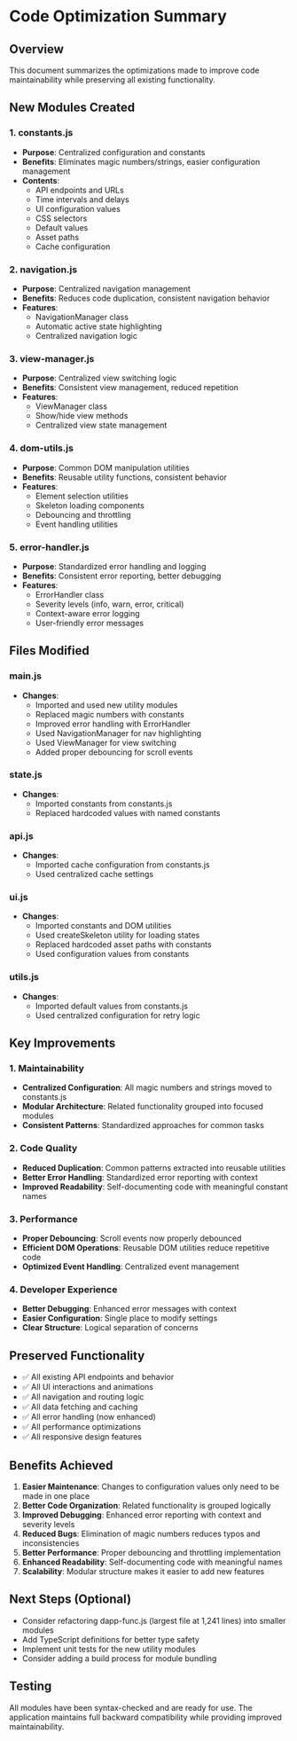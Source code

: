 # Code Optimization Summary

## Overview
This document summarizes the optimizations made to improve code maintainability while preserving all existing functionality.

## New Modules Created

### 1. constants.js
- **Purpose**: Centralized configuration and constants
- **Benefits**: Eliminates magic numbers/strings, easier configuration management
- **Contents**:
  - API endpoints and URLs
  - Time intervals and delays
  - UI configuration values
  - CSS selectors
  - Default values
  - Asset paths
  - Cache configuration

### 2. navigation.js
- **Purpose**: Centralized navigation management
- **Benefits**: Reduces code duplication, consistent navigation behavior
- **Features**:
  - NavigationManager class
  - Automatic active state highlighting
  - Centralized navigation logic

### 3. view-manager.js
- **Purpose**: Centralized view switching logic
- **Benefits**: Consistent view management, reduced repetition
- **Features**:
  - ViewManager class
  - Show/hide view methods
  - Centralized view state management

### 4. dom-utils.js
- **Purpose**: Common DOM manipulation utilities
- **Benefits**: Reusable utility functions, consistent behavior
- **Features**:
  - Element selection utilities
  - Skeleton loading components
  - Debouncing and throttling
  - Event handling utilities

### 5. error-handler.js
- **Purpose**: Standardized error handling and logging
- **Benefits**: Consistent error reporting, better debugging
- **Features**:
  - ErrorHandler class
  - Severity levels (info, warn, error, critical)
  - Context-aware error logging
  - User-friendly error messages

## Files Modified

### main.js
- **Changes**: 
  - Imported and used new utility modules
  - Replaced magic numbers with constants
  - Improved error handling with ErrorHandler
  - Used NavigationManager for nav highlighting
  - Used ViewManager for view switching
  - Added proper debouncing for scroll events

### state.js
- **Changes**:
  - Imported constants from constants.js
  - Replaced hardcoded values with named constants

### api.js
- **Changes**:
  - Imported cache configuration from constants.js
  - Used centralized cache settings

### ui.js
- **Changes**:
  - Imported constants and DOM utilities
  - Used createSkeleton utility for loading states
  - Replaced hardcoded asset paths with constants
  - Used configuration values from constants

### utils.js
- **Changes**:
  - Imported default values from constants.js
  - Used centralized configuration for retry logic

## Key Improvements

### 1. Maintainability
- **Centralized Configuration**: All magic numbers and strings moved to constants.js
- **Modular Architecture**: Related functionality grouped into focused modules
- **Consistent Patterns**: Standardized approaches for common tasks

### 2. Code Quality
- **Reduced Duplication**: Common patterns extracted into reusable utilities
- **Better Error Handling**: Standardized error reporting with context
- **Improved Readability**: Self-documenting code with meaningful constant names

### 3. Performance
- **Proper Debouncing**: Scroll events now properly debounced
- **Efficient DOM Operations**: Reusable DOM utilities reduce repetitive code
- **Optimized Event Handling**: Centralized event management

### 4. Developer Experience
- **Better Debugging**: Enhanced error messages with context
- **Easier Configuration**: Single place to modify settings
- **Clear Structure**: Logical separation of concerns

## Preserved Functionality
- ✅ All existing API endpoints and behavior
- ✅ All UI interactions and animations
- ✅ All navigation and routing logic
- ✅ All data fetching and caching
- ✅ All error handling (now enhanced)
- ✅ All performance optimizations
- ✅ All responsive design features

## Benefits Achieved

1. **Easier Maintenance**: Changes to configuration values only need to be made in one place
2. **Better Code Organization**: Related functionality is grouped logically
3. **Improved Debugging**: Enhanced error reporting with context and severity levels
4. **Reduced Bugs**: Elimination of magic numbers reduces typos and inconsistencies
5. **Better Performance**: Proper debouncing and throttling implementation
6. **Enhanced Readability**: Self-documenting code with meaningful names
7. **Scalability**: Modular structure makes it easier to add new features

## Next Steps (Optional)
- Consider refactoring dapp-func.js (largest file at 1,241 lines) into smaller modules
- Add TypeScript definitions for better type safety
- Implement unit tests for the new utility modules
- Consider adding a build process for module bundling

## Testing
All modules have been syntax-checked and are ready for use. The application maintains full backward compatibility while providing improved maintainability.